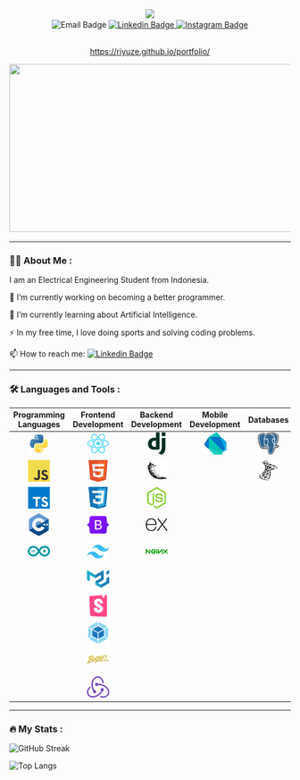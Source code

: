 <div id="header" align="center">
  <img src="https://media.giphy.com/media/lRLzrbhmh5pFf4jOga/giphy.gif" width="100"/>
  
  <div id="badges>
  
  <a href="">
    <img src="https://img.shields.io/badge/kevo211001@gmail.com-critical?style=for-the-badge" alt="Email Badge"/>
  </a>
  
  <a href="https://www.linkedin.com/in/kevin-tandavo/">
    <img src="https://img.shields.io/badge/LinkedIn-0077B5?style=for-the-badge&logo=linkedin&logoColor=white" alt="Linkedin Badge"/>
  </a>
  
  <a href="https://www.instagram.com/kevintandavo/">
    <img src="https://img.shields.io/badge/Instagram-E4405F?style=for-the-badge&logo=instagram&logoColor=white" alt="Instagram Badge"/>
  </a>

</div>

<img src="https://komarev.com/ghpvc/?username=Riyuze&style=flat-square&color=blue" alt=""/>

https://riyuze.github.io/portfolio/

<div align="center">
  <img src="https://media.giphy.com/media/dWesBcTLavkZuG35MI/giphy.gif" width="600" height="300"/>
</div>

<div align="left">

---

### :man_technologist: About Me : 

I am an Electrical Engineering Student from Indonesia.

🔭 I’m currently working on becoming a better programmer.

🌱 I’m currently learning about Artificial Intelligence.

⚡ In my free time, I love doing sports and solving coding problems.

📫 How to reach me: [![Linkedin Badge](https://img.shields.io/badge/KevinTandavo-blue?style=flat&logo=Linkedin&logoColor=white)](https://www.linkedin.com/in/kevin-tandavo/)

---

### :hammer_and_wrench: Languages and Tools :
                 
  | Programming Languages | Frontend Development | Backend Development | Mobile Development | Databases | Hosting | Frameworks | Others |
  | :-------------------: | :------------------: | :-----------------: | :----------------: | :------: | :-----: | :-------: | :----: |
  | <img src="https://github.com/devicons/devicon/blob/master/icons/python/python-original.svg" title="Python" alt="Python" width="40" height="40"/> | <img         src="https://github.com/devicons/devicon/blob/master/icons/react/react-original.svg" title="React" alt="React" width="40" height="40"/> | <img src="https://github.com/devicons/devicon/blob/master/icons/django/django-plain.svg" title="Django" alt="Django" width="40" height="40"/> | <img src="https://github.com/devicons/devicon/blob/master/icons/dart/dart-original.svg" title="Dart" alt="Dart" width="40" height="40"/> | <img src="https://github.com/devicons/devicon/blob/master/icons/postgresql/postgresql-original.svg" title="Postgresql" alt="Postgresql" width="40" height="40"/> | <img src="https://github.com/devicons/devicon/blob/master/icons/heroku/heroku-original.svg" title="Heroku" alt="Heroku" width="40" height="40"/> | <img src="https://github.com/devicons/devicon/blob/master/icons/flutter/flutter-original.svg" title="Flutter" alt="Flutter" width="40" height="40"/> | <img src="https://github.com/devicons/devicon/blob/master/icons/git/git-original.svg" title="Git" alt="Git" width="40" height="40"/>
  | <img src="https://github.com/devicons/devicon/blob/master/icons/javascript/javascript-original.svg" title="JavaScript" alt="JavaScript" width="40" height="40"/> | <img src="https://github.com/devicons/devicon/blob/master/icons/html5/html5-original.svg" title="HTML5" alt="HTML" width="40" height="40"/> | <img src="https://github.com/devicons/devicon/blob/master/icons/flask/flask-original.svg" title="Flask" alt="Flask" width="40" height="40"/> | | <img src="https://github.com/devicons/devicon/blob/master/icons/microsoftsqlserver/microsoftsqlserver-plain.svg" title="MicrosoftSQL" alt="MicrosoftSQL" width="40" height="40"/> | <img src="https://github.com/devicons/devicon/blob/master/icons/firebase/firebase-plain.svg" title="Firebase" alt="Firebase" width="40" height="40"/> | <img src="https://github.com/devicons/devicon/blob/master/icons/tensorflow/tensorflow-original.svg" title="Tensorflow" alt="Tensorflow" width="40" height="40"/> | <img src="https://github.com/devicons/devicon/blob/master/icons/linux/linux-original.svg" title="Linux" alt="Linux" width="40" height="40"/> |
  | <img src="https://github.com/devicons/devicon/blob/master/icons/typescript/typescript-original.svg" title="TypeScript" alt="TypeScript" width="40" height="40"/> | <img src="https://github.com/devicons/devicon/blob/master/icons/css3/css3-original.svg"  title="CSS3" alt="CSS" width="40" height="40"/> | <img src="https://github.com/devicons/devicon/blob/master/icons/nodejs/nodejs-plain.svg" title="Nodejs" alt="Nodejs" width="40" height="40"/> | | | | <img src="https://github.com/devicons/devicon/blob/master/icons/opencv/opencv-original.svg" title="Opencv" alt="Opencv" width="40" height="40"/> | <img src="https://github.com/devicons/devicon/blob/master/icons/bash/bash-original.svg" title="Bash" alt="Bash" width="40" height="40"/> |
  | <img src="https://github.com/devicons/devicon/blob/master/icons/cplusplus/cplusplus-original.svg" title="CPlusPlus" alt="CPlusPlus" width="40" height="40"/> | <img src="https://github.com/devicons/devicon/blob/master/icons/bootstrap/bootstrap-original.svg" title="Bootstrap" alt="Bootstrap" width="40" height="40"/> | <img src="https://github.com/devicons/devicon/blob/master/icons/express/express-original.svg" title="Express" alt="Express" width="40" height="40"/> | | | | <img src="https://github.com/devicons/devicon/blob/master/icons/pandas/pandas-original.svg" title="Pandas" alt="Pandas" width="40" height="40"/> | <img src="https://github.com/devicons/devicon/blob/master/icons/docker/docker-original.svg" title="Docker" alt="Docker" width="40" height="40"/>
  | <img src="https://github.com/devicons/devicon/blob/master/icons/arduino/arduino-original.svg" title="Arduino" alt="Arduino" width="40" height="40"/> | <img src="https://github.com/devicons/devicon/blob/master/icons/tailwindcss/tailwindcss-plain.svg" title="TailwindCSS" alt="TailwindCSS" width="40" height="40"/> | <img src="https://github.com/devicons/devicon/blob/master/icons/nginx/nginx-original.svg" title="Nginx" alt="Nginx" width="40" height="40"/> |
  | | <img src="https://github.com/devicons/devicon/blob/master/icons/materialui/materialui-original.svg" title="MaterialUI" alt="MaterialUI" width="40" height="40"/> |
  | | <img src="https://github.com/devicons/devicon/blob/master/icons/storybook/storybook-original.svg" title="Storybook" alt="Storybook" width="40" height="40"/> |   
  | | <img src="https://github.com/devicons/devicon/blob/master/icons/webpack/webpack-original.svg" title="Webpack" alt="Webpack" width="40" height="40"/>  | 
  | | <img src="https://github.com/devicons/devicon/blob/master/icons/babel/babel-original.svg" title="Babel" alt="Babel" width="40" height="40"/> |
  | | <img src="https://github.com/devicons/devicon/blob/master/icons/redux/redux-original.svg" title="Redux" alt="Redux" width="40" height="40"/> |
                                                                          
---

### :fire: My Stats :

![GitHub Streak](http://github-readme-streak-stats.herokuapp.com?user=Riyuze&theme=dark)

![Top Langs](https://github-readme-stats.vercel.app/api/top-langs/?username=Riyuze&hide=jupyter%20notebook,css&show_icons=true&layout=compact&theme=vision-friendly-dark&locale=en)

</div>
